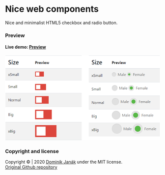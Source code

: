 # Nice web components
Nice and minimalist HTML5 checkbox and radio button.
### Preview
#### **Live demo:** [Preview]
![Preview][Preview image]


### Copyright and license
Copyright &copy; | 2020 [Dominik Janák][Author website] under the MIT license.<br>
[Original Github repository][Github repository]


[Preview image]: <preview.png>
[Github repository]: <https://github.com/janakdom/Bootstrap-switch>
[Preview]:           <https://janakdom.github.io/Bootstrap-switch/>
[Author website]:    <https://www.dominikjanak.cz/>